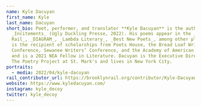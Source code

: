 ```yaml
---
name: Kyle Dacuyan
first_name: Kyle
last_name: Dacuyan
short_bio: Poet, performer, and translator **Kyle Dacuyan** is the author of
  _Incitements_ (Ugly Duckling Presse, 2022). His poems appear in the _Brooklyn
  Rail_, _DIAGRAM_, _Lambda Literary_, _Best New Poets_, among other places. He
  is the recipient of scholarships from Poets House, the Bread Loaf Writers’
  Conference, Sewanee Writers’ Conference, and the Academy of American Poets,
  and is a 2021 NEA Fellow in Literature. Dacuyan is the Executive Director of
  The Poetry Project at St. Mark's and lives in New York City.
portraits:
  - media: 2022/04/kyle-dacuyan
rail_contributor_url: https://brooklynrail.org/contributor/Kyle-Dacuyan
website: https://www.kyledacuyan.com/
instagram: kyle_decoy
twitter: kyle_decoy
---
```

